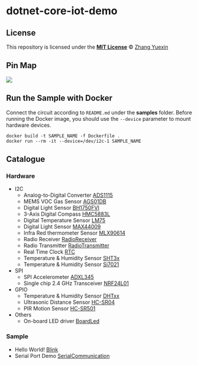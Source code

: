 # dotnet-core-iot-demo

## License
This repository is licensed under the [__MIT License__](https://github.com/ZhangGaoxing/dotnet-core-iot-demo/blob/master/LICENSE) © [Zhang Yuexin](https://zhangyue.xin)

## Pin Map
![](https://raw.githubusercontent.com/ZhangGaoxing/dotnet-core-iot-demo/master/img/RP2_Pinout.png)

## Run the Sample with Docker
Connect the circuit according to `README.md` under the **samples** folder. Before running the Docker image, you should use the `--device` parameter to mount hardware devices.

```
docker build -t SAMPLE_NAME -f Dockerfile .
docker run --rm -it --device=/dev/i2c-1 SAMPLE_NAME
```

## Catalogue

### Hardware
* I2C
  * Analog-to-Digital Converter [ADS1115](https://github.com/ZhangGaoxing/dotnet-core-iot-demo/tree/master/src/Ads1115)
  * MEMS VOC Gas Sensor [AGS01DB](https://github.com/ZhangGaoxing/dotnet-core-iot-demo/tree/master/src/Ags01db)
  * Digital Light Sensor [BH1750FVI](https://github.com/ZhangGaoxing/dotnet-core-iot-demo/tree/master/src/Bh1750fvi)
  * 3-Axis Digital Compass [HMC5883L](https://github.com/ZhangGaoxing/dotnet-core-iot-demo/tree/master/src/Hmc5883l)
  * Digital Temperature Sensor [LM75](https://github.com/ZhangGaoxing/dotnet-core-iot-demo/tree/master/src/Lm75)
  * Digital Light Sensor [MAX44009](https://github.com/ZhangGaoxing/dotnet-core-iot-demo/tree/master/src/Max44009)
  * Infra Red thermometer Sensor [MLX90614](https://github.com/ZhangGaoxing/dotnet-core-iot-demo/tree/master/src/Mlx90614)
  * Radio Receiver [RadioReceiver](https://github.com/ZhangGaoxing/dotnet-core-iot-demo/tree/master/src/RadioReceiver)
  * Radio Transmitter [RadioTransmitter](https://github.com/ZhangGaoxing/dotnet-core-iot-demo/tree/master/src/RadioTransmitter)
  * Real Time Clock [RTC](https://github.com/ZhangGaoxing/dotnet-core-iot-demo/tree/master/src/Rtc)
  * Temperature & Humidity Sensor [SHT3x](https://github.com/ZhangGaoxing/dotnet-core-iot-demo/tree/master/src/Sht3x)
  * Temperature & Humidity Sensor [Si7021](https://github.com/ZhangGaoxing/dotnet-core-iot-demo/tree/master/src/Si7021)
* SPI
  * SPI Accelerometer [ADXL345](https://github.com/ZhangGaoxing/dotnet-core-iot-demo/tree/master/src/Adxl345)
  * Single chip 2.4 GHz Transceiver [NRF24L01](https://github.com/ZhangGaoxing/dotnet-core-iot-demo/tree/master/src/Nrf24l01)
* GPIO
  * Temperature & Humidity Sensor [DHTxx](https://github.com/ZhangGaoxing/dotnet-core-iot-demo/tree/master/src/Dhtxx)
  * Ultrasonic Distance Sensor [HC-SR04](https://github.com/ZhangGaoxing/dotnet-core-iot-demo/tree/master/src/HCsr04)
  * PIR Motion Sensor [HC-SR501](https://github.com/ZhangGaoxing/dotnet-core-iot-demo/tree/master/src/HCsr501)
* Others
  * On-board LED driver [BoardLed](https://github.com/ZhangGaoxing/dotnet-core-iot-demo/tree/master/src/BoardLed)

### Sample
* Hello World! [Blink](https://github.com/ZhangGaoxing/dotnet-core-iot-demo/tree/master/src/Blink)
* Serial Port Demo [SerialCommunication](https://github.com/ZhangGaoxing/dotnet-core-iot-demo/tree/master/src/SerialCommunication)